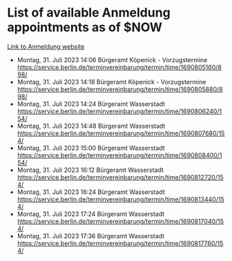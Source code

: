 # List of available Anmeldung appointments as of $NOW
[Link to Anmeldung website](https://service.berlin.de/terminvereinbarung/termin/tag.php?termin=1&anliegen[]=120686&dienstleisterlist=122210,122217,327316,122219,327312,122227,327314,122231,327346,122243,327348,122254,122252,329742,122260,329745,122262,329748,122271,327278,122273,327274,122277,327276,330436,122280,327294,122282,327290,122284,327292,122291,327270,122285,327266,122286,327264,122296,327268,150230,329760,122297,327286,122294,327284,122312,329763,122314,329775,122304,327330,122311,327334,122309,327332,317869,122281,327352,122279,329772,122283,122276,327324,122274,327326,122267,329766,122246,327318,122251,327320,122257,327322,122208,327298,122226,327300&herkunft=http%3A%2F%2Fservice.berlin.de%2Fdienstleistung%2F120686%2F)
- Montag, 31. Juli 2023 14:06 Bürgeramt Köpenick - Vorzugstermine https://service.berlin.de/terminvereinbarung/termin/time/1690805160/898/
- Montag, 31. Juli 2023 14:18 Bürgeramt Köpenick - Vorzugstermine https://service.berlin.de/terminvereinbarung/termin/time/1690805880/898/
- Montag, 31. Juli 2023 14:24 Bürgeramt Wasserstadt https://service.berlin.de/terminvereinbarung/termin/time/1690806240/154/
- Montag, 31. Juli 2023 14:48 Bürgeramt Wasserstadt https://service.berlin.de/terminvereinbarung/termin/time/1690807680/154/
- Montag, 31. Juli 2023 15:00 Bürgeramt Wasserstadt https://service.berlin.de/terminvereinbarung/termin/time/1690808400/154/
- Montag, 31. Juli 2023 16:12 Bürgeramt Wasserstadt https://service.berlin.de/terminvereinbarung/termin/time/1690812720/154/
- Montag, 31. Juli 2023 16:24 Bürgeramt Wasserstadt https://service.berlin.de/terminvereinbarung/termin/time/1690813440/154/
- Montag, 31. Juli 2023 17:24 Bürgeramt Wasserstadt https://service.berlin.de/terminvereinbarung/termin/time/1690817040/154/
- Montag, 31. Juli 2023 17:36 Bürgeramt Wasserstadt https://service.berlin.de/terminvereinbarung/termin/time/1690817760/154/
